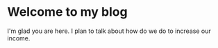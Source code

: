 # Welcome to my blog

I'm glad you are here. I plan to talk about how do we do to increase our income.
